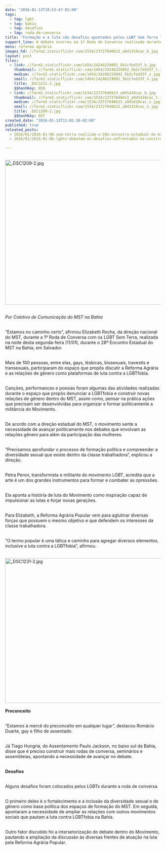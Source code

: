 ```yaml
---
date: "2016-01-13T10:53:47-02:00"
tags:
  - tag: lgbt
  - tag: bahia
  - tag: desafios
  - tag: roda-de-conversa
title: "Formação e a luta são desafios apontados pelos LGBT Sem Terra "
support_line: O debate ocorreu na 1º Roda de Conversa realizada durante o 28º Encontro Estadual do MST na Bahia.
menu: reforma agrária
images_hd: //farm2.staticflickr.com/1534/23727646613_a9d1410cac_b.jpg
layout: post
files:
  - link: //farm2.staticflickr.com/1454/24246229092_5b2cfed33f_b.jpg
    thumbnail: //farm2.staticflickr.com/1454/24246229092_5b2cfed33f_t.jpg
    medium: //farm2.staticflickr.com/1454/24246229092_5b2cfed33f_z.jpg
    small: //farm2.staticflickr.com/1454/24246229092_5b2cfed33f_n.jpg
    title: _DSC1231-2.jpg
    $$hashKey: 05Q
  - link: //farm2.staticflickr.com/1534/23727646613_a9d1410cac_b.jpg
    thumbnail: //farm2.staticflickr.com/1534/23727646613_a9d1410cac_t.jpg
    medium: //farm2.staticflickr.com/1534/23727646613_a9d1410cac_z.jpg
    small: //farm2.staticflickr.com/1534/23727646613_a9d1410cac_n.jpg
    title: _DSC1209-2.jpg
    $$hashKey: 05T
created_date: "2016-01-13T11:01:38-02:00"
published: true
releated_posts:
  - 2016/01/2016-01-08-sem-terra-realizam-o-28o-encontro-estadual-do-mst-na-bahia.md
  - 2016/01/2016-01-06-lgbts-debatem-os-desafios-enfrentados-na-construcao-da-reforma-agraria.md

---
```

<p><br />
<img alt="_DSC1209-2.jpg" height="467" src="//farm2.staticflickr.com/1534/23727646613_a9d1410cac_b.jpg" width="700" /></p>

<p><br />
<em>Por Coletivo de Comunica&ccedil;&atilde;o do MST na Bahia</em></p>

<p><br />
&ldquo;Estamos no caminho certo&rdquo;, afirmou Elizabeth Rocha, da dire&ccedil;&atilde;o nacional do MST, durante a 1&ordm; Roda de Conversa com os LGBT Sem Terra, realizada na noite desta segunda-feira (11/01), durante o 28&ordm; Encontro Estadual do MST na Bahia, em Salvador.</p>

<p><br />
Mais de 100 pessoas, entre elas, gays, l&eacute;sbicas, bissexuais, travestis e transexuais, participaram do espa&ccedil;o que prop&ocirc;s discutir a Reforma Agr&aacute;ria e as rela&ccedil;&otilde;es de g&ecirc;nero como plataformas de luta contra a LGBTfobia.</p>

<p><br />
Can&ccedil;&otilde;es, performances e poesias foram algumas das atividades realizadas durante o espa&ccedil;o que prop&ocirc;s denunciar a LGBTfobia e construir novas rela&ccedil;&otilde;es de g&ecirc;nero dentro do MST, assim como, pensar na pr&aacute;tica a&ccedil;&otilde;es que precisam ser desenvolvidas para organizar e formar politicamente a milit&acirc;ncia do Movimento.</p>

<p><br />
De acordo com a dire&ccedil;&atilde;o estadual do MST, o movimento sente a necessidade de avan&ccedil;ar politicamente nos debates que envolvam as rela&ccedil;&otilde;es g&ecirc;nero para al&eacute;m da participa&ccedil;&atilde;o das mulheres.</p>

<p><br />
&ldquo;Precisamos aprofundar o processo de forma&ccedil;&atilde;o pol&iacute;tica e compreender a diversidade sexual que existe dentro da classe trabalhadora&rdquo;, explicou a dire&ccedil;&atilde;o.</p>

<p><br />
Petra Peron, transformista e militante do movimento LGBT, acredita que a arte &eacute; um dos grandes instrumentos para formar e combater as opress&otilde;es.</p>

<p><br />
Ela aponta a hist&oacute;ria de luta do Movimento como inspira&ccedil;&atilde;o capaz de impulsionar as lutas e forjar novas gera&ccedil;&otilde;es.</p>

<p><br />
Para Elizabeth, a Reforma Agr&aacute;ria Popular vem para aglutinar diversas for&ccedil;as que possuem o mesmo objetivo e que defendem os interesses da classe trabalhadora.</p>

<p><br />
&ldquo;O termo popular &eacute; uma t&aacute;tica e caminho para agregar diversos elementos, inclusive a luta contra a LGBTfobia&rdquo;, afirmou.</p>

<p><br />
<img alt="_DSC1231-2.jpg" height="467" src="//farm2.staticflickr.com/1454/24246229092_5b2cfed33f_b.jpg" width="700" /><br />
<br />
<strong>Preconceito</strong></p>

<p><br />
&ldquo;Estamos &agrave; merc&ecirc; do preconceito em qualquer lugar&rdquo;, destacou Rom&aacute;cio Duarte, gay e filho de assentado.</p>

<p><br />
J&aacute; Tiago Hungria, do Assentamento Paulo Jackson, no baixo sul da Bahia, disse que &eacute; preciso construir mais rodas de conversa, semin&aacute;rios e assembleias, apontando a necessidade de avan&ccedil;ar no debate.</p>

<p><br />
<strong>Desafios</strong></p>

<p><br />
Alguns desafios foram colocados pelos LGBTs durante a roda de conversa.</p>

<p><br />
O primeiro deles &eacute; o fortalecimento e a inclus&atilde;o da diversidade sexual e de g&ecirc;nero como base pol&iacute;tica dos espa&ccedil;os de forma&ccedil;&atilde;o do MST. Em seguida, apontaram a necessidade de ampliar as rela&ccedil;&otilde;es com outros movimentos sociais que pautam a luta contra LGBTfobia na Bahia.</p>

<p><br />
Outro fator discutido foi a intersetoriza&ccedil;&atilde;o do debate dentro do Movimento, pautando a amplia&ccedil;&atilde;o da discuss&atilde;o &agrave;s diversas frentes de atua&ccedil;&atilde;o na luta pela Reforma Agr&aacute;ria Popular.</p>
